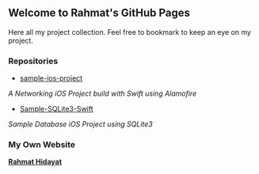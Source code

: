 ## Welcome to Rahmat's GitHub Pages
Here all my project collection. Feel free to bookmark to keep an eye on my project.

### Repositories
- [sample-ios-project](https://github.com/rhmthidayat/sample-ios-project)

_A Networking iOS Project build with Swift using Alamofire_

- [Sample-SQLite3-Swift](https://github.com/rhmthidayat/Sample-SQLite3-Swift)

_Sample Database iOS Project using SQLite3_

### My Own Website
**[Rahmat Hidayat](http://rahmat-hidayat.xyz/)**
